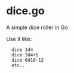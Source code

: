 # dice.go

A simple dice roller in Go

Use it like:

```
  dice 1d4
  dice 3d4+5
  dice 6d10-12
  etc..
